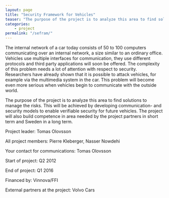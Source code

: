 ```yaml
---
layout: page
title: "Security Framework for Vehicles"
teaser: "The purpose of the project is to analyze this area to find solutions to manage the risks. This will be achieved by developing communication- and security models to enable verifiable security for future vehicles. "
categories:
    - project
permalink: "/sefram/"
---
```


The internal network of a car today consists of 50 to 100 computers communicating over an internal network, a size similar to an ordinary office. Vehicles use multiple interfaces for communication, they use different protocols and third party applications will soon be offered. The complexity of this problem needs a lot of attention with respect to security. Researchers have already shown that it is possible to attack vehicles, for example via the multimedia system in the car. This problem will become even more serious when vehicles begin to communicate with the outside world.

The purpose of the project is to analyze this area to find solutions to manage the risks. This will be achieved by developing communication- and security models to enable verifiable security for future vehicles. The project will also build competence in area needed by the project partners in short term and Sweden in a long term.

Project leader: Tomas Olovsson

All project members: Pierre Kleberger, Nasser Nowdehi

Your contact for communications: Tomas Olovsson

Start of project: Q2 2012

End of project: Q1 2016

Financed by: Vinnova/FFI

External partners at the project: Volvo Cars

